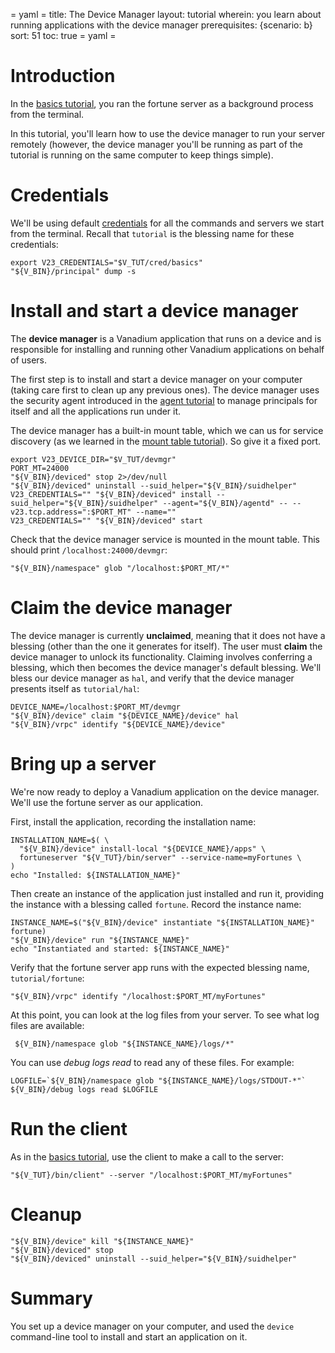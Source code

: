 = yaml =
title: The Device Manager
layout: tutorial
wherein: you learn about running applications with the device manager
prerequisites: {scenario: b}
sort: 51
toc: true
= yaml =

# Introduction

In the [basics tutorial], you ran the fortune server as a background process
from the terminal.

In this tutorial, you'll learn how to use the device manager to run your server
remotely (however, the device manager you'll be running as part of the tutorial
is running on the same computer to keep things simple).

# Credentials

We'll be using default [credentials] for all the commands and servers we start
from the terminal. Recall that `tutorial` is the blessing name for these credentials:

<!-- @setCredentials @test -->
```
export V23_CREDENTIALS="$V_TUT/cred/basics"
"${V_BIN}/principal" dump -s
```

# Install and start a device manager

The __device manager__ is a Vanadium application that runs on a device and is
responsible for installing and running other Vanadium applications on behalf of
users.

The first step is to install and start a device manager on your computer (taking
care first to clean up any previous ones). The device manager uses the security
agent introduced in the [agent tutorial] to manage principals for itself and all
the applications run under it.

The device manager has a built-in mount table, which we can us for service
discovery (as we learned in the [mount table tutorial]). So give it a fixed
port.

<!-- @installAndStartDeviceManager @test @sleep -->
```
export V23_DEVICE_DIR="$V_TUT/devmgr"
PORT_MT=24000
"${V_BIN}/deviced" stop 2>/dev/null
"${V_BIN}/deviced" uninstall --suid_helper="${V_BIN}/suidhelper"
V23_CREDENTIALS="" "${V_BIN}/deviced" install --suid_helper="${V_BIN}/suidhelper" --agent="${V_BIN}/agentd" -- --v23.tcp.address=":$PORT_MT" --name=""
V23_CREDENTIALS="" "${V_BIN}/deviced" start
```

Check that the device manager service is mounted in the mount table. This
should print `/localhost:24000/devmgr`:
<!-- @globMountTable @test -->
```
"${V_BIN}/namespace" glob "/localhost:$PORT_MT/*"
```

# Claim the device manager

The device manager is currently __unclaimed__, meaning that it does not have a
blessing (other than the one it generates for itself).  The user must __claim__
the device manager to unlock its functionality.  Claiming involves conferring a
blessing, which then becomes the device manager's default blessing. We'll bless
our device manager as `hal`, and verify that the device manager presents itself
as `tutorial/hal`:

<!-- @claimDeviceManager @test -->
```
DEVICE_NAME=/localhost:$PORT_MT/devmgr
"${V_BIN}/device" claim "${DEVICE_NAME}/device" hal
"${V_BIN}/vrpc" identify "${DEVICE_NAME}/device"
```

# Bring up a server

We're now ready to deploy a Vanadium application on the device manager. We'll
use the fortune server as our application.

First, install the application, recording the installation name:

<!-- @installFortune @test -->
```
INSTALLATION_NAME=$( \
  "${V_BIN}/device" install-local "${DEVICE_NAME}/apps" \
  fortuneserver "${V_TUT}/bin/server" --service-name=myFortunes \
)
echo "Installed: ${INSTALLATION_NAME}"
```

Then create an instance of the application just installed and run it, providing
the instance with a blessing called `fortune`. Record the instance name:

<!-- @startFortune @test -->
```
INSTANCE_NAME=$("${V_BIN}/device" instantiate "${INSTALLATION_NAME}" fortune)
"${V_BIN}/device" run "${INSTANCE_NAME}"
echo "Instantiated and started: ${INSTANCE_NAME}"
```

Verify that the fortune server app runs with the expected blessing name, `tutorial/fortune`:
<!-- @identifyFortune @test -->
```
"${V_BIN}/vrpc" identify "/localhost:$PORT_MT/myFortunes"
```

At this point, you can look at the log files from your server. To see what log files are available:
<!-- @listLogFiles @test -->
```
 ${V_BIN}/namespace glob "${INSTANCE_NAME}/logs/*"
```

You can use _debug logs read_ to read any of these files. For example:
<!-- @readLogFiles @test -->
```
LOGFILE=`${V_BIN}/namespace glob "${INSTANCE_NAME}/logs/STDOUT-*"`
${V_BIN}/debug logs read $LOGFILE
```

# Run the client

As in the [basics tutorial], use the client to make a call to the server:

<!-- @fortuneClient @test -->
```
"${V_TUT}/bin/client" --server "/localhost:$PORT_MT/myFortunes"
```

# Cleanup
<!-- @deviceManagerCleanup @test -->
```
"${V_BIN}/device" kill "${INSTANCE_NAME}"
"${V_BIN}/deviced" stop
"${V_BIN}/deviced" uninstall --suid_helper="${V_BIN}/suidhelper"
```

# Summary

You set up a device manager on your computer, and used the `device` command-line
tool to install and start an application on it.

[basics tutorial]: /vanadium-website/build/basics.html
[agent tutorial]: /vanadium-website/build/security/agent.html
[mount table tutorial]: /vanadium-website/build/naming/mount-table.html
[credentials]: /vanadium-website/build/basics.html#authorization
